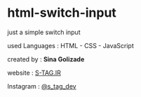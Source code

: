# html-switch-input
just a simple switch input

used Languages : HTML - CSS - JavaScript

created by : **Sina Golizade**

website : [S-TAG.IR](http://s-tag.ir)

Instagram : [@s_tag_dev](http://instagram.com/s_tag_dev)
